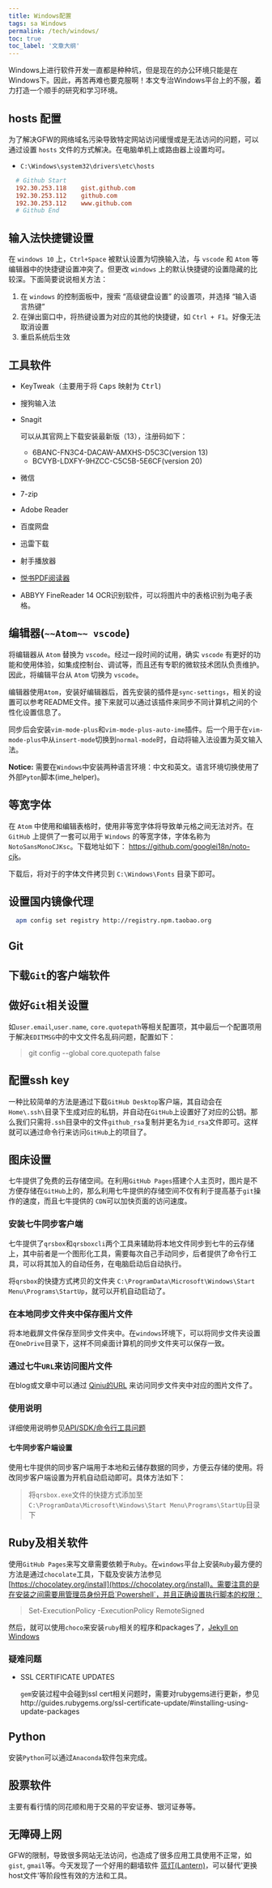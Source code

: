 ```yaml
---
title: Windows配置
tags: sa Windows
permalink: /tech/windows/
toc: true
toc_label: '文章大纲'
---
```


Windows上进行软件开发一直都是种种坑，但是现在的办公环境只能是在Windows下。因此，再苦再难也要克服啊！本文专治Windows平台上的不服，着力打造一个顺手的研究和学习环境。

## hosts 配置

为了解决GFW的网络域名污染导致特定网站访问缓慢或是无法访问的问题，可以通过设置 `hosts` 文件的方式解决。在电脑单机上或路由器上设置均可。

- `C:\Windows\system32\drivers\etc\hosts`

```conf
  # Github Start
  192.30.253.118	gist.github.com
  192.30.253.112	github.com
  192.30.253.112	www.github.com
  # Github End
```

## 输入法快捷键设置

在 `windows 10` 上，`Ctrl+Space` 被默认设置为切换输入法，与 `vscode` 和 `Atom` 等编辑器中的快捷键设置冲突了。但更改 `windows` 上的默认快捷键的设置隐藏的比较深。下面简要说说相关方法：

1. 在 `windows` 的控制面板中，搜索 “高级键盘设置” 的设置项，并选择 “输入语言热键”
2. 在弹出窗口中，将热键设置为对应的其他的快捷键，如 `Ctrl + F1`。好像无法取消设置
3. 重启系统后生效

## 工具软件

- KeyTweak（主要用于将 <kbd>Caps</kbd> 映射为 <kbd>Ctrl</kbd>)

- 搜狗输入法

- Snagit

  可以从其官网上下载安装最新版（13），注册码如下：

  - 6BANC-FN3C4-DACAW-AMXHS-D5C3C(version 13)
  - BCVYB-LDXFY-9HZCC-C5C5B-5E6CF(version 20)

- 微信

- 7-zip

- Adobe Reader

- 百度网盘

- 迅雷下载

- 射手播放器

- [悦书PDF阅读器](http://www.yueshupdf.com/)

- ABBYY FineReader 14 OCR识别软件，可以将图片中的表格识别为电子表格。

## 编辑器(`~~Atom~~ vscode`)

将编辑器从 `Atom` 替换为 `vscode`。经过一段时间的试用，确实 `vscode` 有更好的功能和使用体验，如集成控制台、调试等，而且还有专职的微软技术团队负责维护。因此，将编辑平台从 `Atom` 切换为 `vscode`。

编辑器使用`Atom`，安装好编辑器后，首先安装的插件是`sync-settings`，相关的设置可以参考README文件。接下来就可以通过该插件来同步不同计算机之间的个性化设置信息了。

同步后会安装`vim-mode-plus`和`vim-mode-plus-auto-ime`插件。后一个用于在`vim-mode-plus`中从`insert-mode`切换到`normal-mode`时，自动将输入法设置为英文输入法。

**Notice:** 需要在`Windows`中安装两种语言环境：中文和英文。语言环境切换使用了外部`Pyton`脚本(ime_helper)。

## 等宽字体

在 `Atom` 中使用和编辑表格时，使用非等宽字体将导致单元格之间无法对齐。在 `GitHub` 上提供了一套可以用于 `Windows` 的等宽字体，字体名称为 `NotoSansMonoCJKsc`。下载地址如下： <https://github.com/googlei18n/noto-cjk>。

下载后，将对于的字体文件拷贝到 `C:\Windows\Fonts` 目录下即可。

## 设置国内镜像代理

```bash
  apm config set registry http://registry.npm.taobao.org
```

## Git

## 下载`Git`的客户端软件

## 做好`Git`相关设置

如`user.email`,`user.name`,   `core.quotepath`等相关配置项，其中最后一个配置项用于解决`EDITMSG`中的中文文件名乱码问题，配置如下：

> git config --global core.quotepath false

## 配置ssh key

一种比较简单的方法是通过下载`GitHub Desktop`客户端，其自动会在`Home\.ssh\`目录下生成对应的私钥，并自动在`GitHub`上设置好了对应的公钥。那么我们只需将`.ssh`目录中的文件`github_rsa`复制并更名为`id_rsa`文件即可。这样就可以通过命令行来访问`GitHub`上的项目了。

## 图床设置

七牛提供了免费的云存储空间。在利用`GitHub Pages`搭建个人主页时，图片是不方便存储在`GitHub`上的，那么利用七牛提供的存储空间不仅有利于提高基于`git`操作的速度，而且七牛提供的 `CDN`可以加快页面的访问速度。

### 安装七牛同步客户端

七牛提供了`qrsbox`和`qrsboxcli`两个工具来辅助将本地文件同步到七牛的云存储上，其中前者是一个图形化工具，需要每次自己手动同步，后者提供了命令行工具，可以将其加入的自动任务，在电脑启动后自动执行。

将`qrsbox`的快捷方式拷贝的文件夹 `C:\ProgramData\Microsoft\Windows\Start Menu\Programs\StartUp`，就可以开机自动启动了。

### 在本地同步文件夹中保存图片文件

将本地截屏文件保存至同步文件夹中。在`windows`环境下，可以将同步文件夹设置在`OneDrive`目录下，这样不同桌面计算机的同步文件夹可以保存一致。

### 通过七牛`URL`来访问图片文件

在blog或文章中可以通过 [Qiniu的URL](http://netimages.oss-cn-beijing.aliyuncs.com/) 来访问同步文件夹中对应的图片文件了。

### 使用说明

详细使用说明参见[API/SDK/命令行工具问题](https://support.qiniu.com/question/category?id=69503&categoryTitle=%E5%AF%B9%E8%B1%A1%E5%AD%98%E5%82%A8&forumTitle=API%2FSDK%20%2F%20%E5%91%BD%E4%BB%A4%E8%A1%8C%E5%B7%A5%E5%85%B7%E9%97%AE%E9%A2%98)

#### 七牛同步客户端设置

使用七牛提供的同步客户端用于本地和云储存数据的同步，方便云存储的使用。将改同步客户端设置为开机自动启动即可。具体方法如下：

> 将`qrsbox.exe`文件的快捷方式添加至`C:\ProgramData\Microsoft\Windows\Start Menu\Programs\StartUp`目录下

## Ruby及相关软件

使用`GitHub Pages`来写文章需要依赖于`Ruby`。在`windows`平台上安装`Ruby`最方便的方法是通过`chocolate`工具，下载及安装方法参见 [https://chocolatey.org/install](https://chocolatey.org/install)。需要注意的是在安装之间需要用管理员身份开启`Powershell`，并且正确设置执行脚本的权限：

> Set-ExecutionPolicy -ExecutionPolicy RemoteSigned

然后，就可以使用`choco`来安装`ruby`相关的程序和packages了，[Jekyll on Windows](https://jekyllrb.com/docs/windows/#installation)

### 疑难问题

- SSL CERTIFICATE UPDATES

  `gem`安装过程中会碰到ssl cert相关问题时，需要对rubygems进行更新，参见http://guides.rubygems.org/ssl-certificate-update/#installing-using-update-packages

## Python

安装`Python`可以通过`Anaconda`软件包来完成。

## 股票软件

主要有看行情的同花顺和用于交易的平安证券、银河证券等。

## 无障碍上网

GFW的限制，导致很多网站无法访问，也造成了很多应用工具使用不正常，如`gist`, `gmail`等。今天发现了一个好用的翻墙软件 [蓝灯(Lantern)](https://github.com/getlantern/forum)，可以替代'更换host文件'等阶段性有效的方法和工具。
